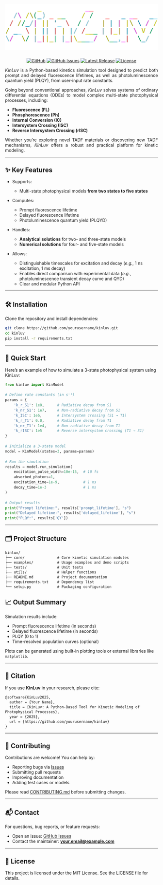 <h1 align="center">
  <a href="https://github.com/stevenuoa/KinLuv.git"><img src="https://github.com/stevenuoa/KinLuv/blob/main/logo_transparent.png" alt="Markdownify" width="800"></a>
</h1>

<div align="center">
 
[![GitHub](https://img.shields.io/github/stars/stevenuoa/KinLuv?style=social)](https://github.com/stevenuoa/KinLuv)
[![GitHub Issues](https://img.shields.io/github/issues/stevenuoa/KinLuv?color=4aa8d8&style=flat-square)](https://github.com/stevenuoa/KinLuv/issues)
[![Latest Release](https://img.shields.io/github/v/release/stevenuoa/KinLuv?include_prereleases&color=6a5acd&style=flat-square)](https://github.com/stevenuoa/KinLuv/releases/latest)
[![License](https://img.shields.io/github/license/stevenuoa/KinLuv?color=2db27d&style=flat-square)](https://github.com/stevenuoa/KinLuv/blob/main/LICENSE)

</div>

<div align="justify">

*KinLuv* is a Python-based kinetics simulation tool designed to predict both prompt and delayed fluorescence lifetimes, as well as photoluminescence quantum yield (PLQY), from user-input rate constants.

Going beyond conventional approaches, *KinLuv* solves systems of ordinary differential equations (ODEs) to model complex multi-state photophysical processes, including:

- **Fluorescence (FL)**
- **Phosphorescence (Ph)**
- **Internal Conversion (IC)**
- **Intersystem Crossing (ISC)**
- **Reverse Intersystem Crossing (rISC)**

Whether you’re exploring novel TADF materials or discovering new TADF mechanisms, *KinLuv* offers a robust and practical platform for kinetic modeling.

</div>

---

## ✨ Key Features

* Supports:
  * Multi-state photophysical models **from two states to five states**
  
* Computes:
  * Prompt fluorescence lifetime
  * Delayed fluorescence lifetime
  * Photoluminescence quantum yield (PLQYD)
    
* Handles:
  * **Analytical solutions** for two- and three-state models
  * **Numerical solutions** for four- and five-state models
    
* Allows:
  * Distinguishable timescales for excitation and decay (*e.g.*, 1 ns excitation, 1 ms decay)
  * Enables direct comparison with experimental data (*e.g.*, photoluminescence transient decay curve and QYD)
  * Clear and modular Python API

---

## 🛠 Installation

Clone the repository and install dependencies:

```bash
git clone https://github.com/yourusername/kinluv.git
cd kinluv
pip install -r requirements.txt
```
---

## 🚀 Quick Start

Here’s an example of how to simulate a 3-state photophysical system using KinLuv:

```python
from kinluv import KinModel

# Define rate constants (in s⁻¹)
params = {
    'k_r_S1': 1e8,      # Radiative decay from S1
    'k_nr_S1': 1e7,     # Non-radiative decay from S1
    'k_ISC': 1e6,       # Intersystem crossing (S1 → T1)
    'k_r_T1': 0.0,      # Radiative decay from T1
    'k_nr_T1': 1e4,     # Non-radiative decay from T1
    'k_rISC': 1e5       # Reverse intersystem crossing (T1 → S1)
}

# Initialize a 3-state model
model = KinModel(states=3, params=params)

# Run the simulation
results = model.run_simulation(
    excitation_pulse_width=10e-15,  # 10 fs
    absorbed_photons=1,
    excitation_time=1e-9,           # 1 ns
    decay_time=1e-3                 # 1 ms
)

# Output results
print("Prompt lifetime:", results['prompt_lifetime'], "s")
print("Delayed lifetime:", results['delayed_lifetime'], "s")
print("PLQY:", results['QY'])
```

---

## 🗂 Project Structure

```
kinluv/
├── core/               # Core kinetic simulation modules
├── examples/           # Usage examples and demo scripts
├── tests/              # Unit tests
├── utils/              # Helper functions
├── README.md           # Project documentation
├── requirements.txt    # Dependency list
└── setup.py            # Packaging configuration
```

## 📈 Output Summary

Simulation results include:

* Prompt fluorescence lifetime (in seconds)
* Delayed fluorescence lifetime (in seconds)
* PLQY (0 to 1)
* Time-resolved population curves (optional)

Plots can be generated using built-in plotting tools or external libraries like `matplotlib`.

---

## 📝 Citation

If you use **KinLuv** in your research, please cite:

```
@software{KinLuv2025,
  author = {Your Name},
  title = {KinLuv: A Python-Based Tool for Kinetic Modeling of Photophysical Processes},
  year = {2025},
  url = {https://github.com/yourusername/kinluv}
}
```

---

## 🤝 Contributing

Contributions are welcome! You can help by:

* Reporting bugs via [Issues](https://github.com/yourusername/kinluv/issues)
* Submitting pull requests
* Improving documentation
* Adding test cases or models

Please read [CONTRIBUTING.md](./CONTRIBUTING.md) before submitting changes.

---

## 📬 Contact

For questions, bug reports, or feature requests:

* Open an issue: [GitHub Issues](https://github.com/yourusername/kinluv/issues)
* Contact the maintainer: **[your.email@example.com](mailto:your.email@example.com)**

---

## 📄 License

This project is licensed under the MIT License. See the [LICENSE](./LICENSE) file for details.

